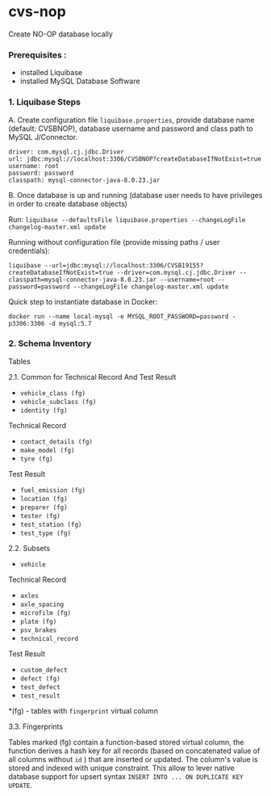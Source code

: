 # cvs-nop

Create NO-OP database locally

### Prerequisites :

- installed Liquibase
- installed MySQL Database Software

### 1. Liquibase Steps

A. Create configuration file
   `liquibase.properties`, provide database name (default: CVSBNOP), database username and password and class path to
   MySQL J/Connector.

```properties
driver: com.mysql.cj.jdbc.Driver
url: jdbc:mysql://localhost:3306/CVSBNOP?createDatabaseIfNotExist=true
username: root
password: password
classpath: mysql-connector-java-8.0.23.jar
```

B. Once database is up and running (database user needs to have privileges in order to create database objects)

Run: ``liquibase --defaultsFile liquibase.properties --changeLogFile changelog-master.xml update``

Running without configuration file (provide missing paths / user credentials):

`liquibase --url=jdbc:mysql://localhost:3306/CVSB19155?createDatabaseIfNotExist=true --driver=com.mysql.cj.jdbc.Driver --classpath=mysql-connector-java-8.0.23.jar --username=root --password=password --changeLogFile changelog-master.xml update`

Quick step to instantiate database in Docker:

`docker run --name local-mysql -e MYSQL_ROOT_PASSWORD=password -p3306:3306 -d mysql:5.7`

### 2. Schema Inventory

Tables

2.1. Common for Technical Record And Test Result

* `vehicle_class (fg)`
* `vehicle_subclass (fg)`
*  `identity (fg)`

Technical Record

*  `contact_details (fg)`
*  `make_model (fg)`
*  `tyre (fg)`

Test Result

*  `fuel_emission (fg)`
*  `location (fg)`
*  `preparer (fg)`
*  `tester (fg)`
*  `test_station (fg)`
*  `test_type (fg)`

2.2. Subsets

*  `vehicle`

Technical Record

*  `axles`
*  `axle_spacing`
*  `microfilm (fg)`
*  `plate (fg)`
*  `psv_brakes`
*  `technical_record`

Test Result

*  `custom_defect`
*  `defect (fg)`
*  `test_defect`
*  `test_result`

*(fg) - tables with `fingerprint` virtual column

3.3. Fingerprints 

Tables marked (fg) contain a function-based stored virtual column, the function derives a hash key for
all records (based on concatenated value of all columns without `id` ) that are inserted or updated. The column's value is stored and indexed with unique constraint.
This allow to lever native database support for upsert syntax `INSERT INTO ... ON DUPLICATE KEY UPDATE`.

